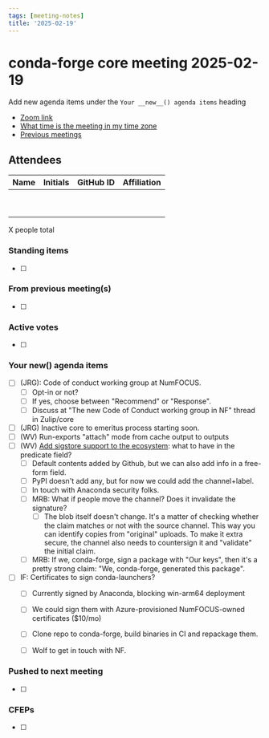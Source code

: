 ```yaml
---
tags: [meeting-notes]
title: '2025-02-19'
---
```

# conda-forge core meeting 2025-02-19

Add new agenda items under the `Your __new__() agenda items` heading

- [Zoom link](https://zoom.us/j/9138593505?pwd=SWh3dE1IK05LV01Qa0FJZ1ZpMzJLZz09)
- [What time is the meeting in my time zone](https://dateful.com/convert/utc?t=2pm)
- [Previous meetings](https://conda-forge.org/community/minutes/)

## Attendees

| Name                    | Initials | GitHub ID        | Affiliation                 |
| ----------------------- | -------- | ---------------  | --------------------------- |
|                         |          |                  |                             |
|                         |          |                  |                             |
|                         |          |                  |                             |
|                         |          |                  |                             |
|                         |          |                  |                             |
|                         |          |                  |                             |
|                         |          |                  |                             |
|                         |          |                  |                             |
|                         |          |                  |                             |

X people total

### Standing items

- [ ]

### From previous meeting(s)

- [ ]

### Active votes

- [ ]

### Your __new__() agenda items

- [ ] (JRG): Code of conduct working group at NumFOCUS.
    - [ ] Opt-in or not?
    - [ ] If yes, choose between "Recommend" or "Response".
    - [ ] Discuss at "The new Code of Conduct working group in NF" thread in Zulip/core
- [ ] (JRG) Inactive core to emeritus process starting soon.
- [ ] (WV) Run-exports "attach" mode from cache output to outputs
- [ ] (WV) [Add sigstore support to the ecosystem](https://github.com/conda/ceps/pull/112): what to have in the predicate field?
    - [ ] Default contents added by Github, but we can also add info in a free-form field.
    - [ ] PyPI doesn't add any, but for now we could add the channel+label.
    - [ ] In touch with Anaconda security folks.
    - [ ] MRB: What if people move the channel? Does it invalidate the signature?
        - [ ] The blob itself doesn't change. It's a matter of checking whether the claim matches or not with the source channel. This way you can identify copies from "original" uploads. To make it extra secure, the channel also needs to countersign it and "validate" the initial claim.
    - [ ] MRB: If we, conda-forge, sign a package with "Our keys", then it's a pretty strong claim: "We, conda-forge, generated this package".
- [ ] IF: Certificates to sign conda-launchers?
    - [ ] Currently signed by Anaconda, blocking win-arm64 deployment
    - [ ] We could sign them with Azure-provisioned NumFOCUS-owned certificates ($10/mo)
    - [ ] Clone repo to conda-forge, build binaries in CI and repackage them.
    - [ ] Wolf to get in touch with NF.


### Pushed to next meeting

- [ ]

### CFEPs

- [ ]
